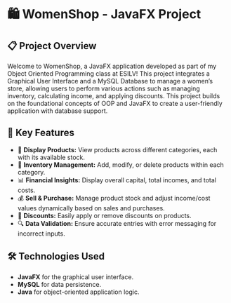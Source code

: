 # 🛍️ WomenShop - JavaFX Project

## 📋 Project Overview

Welcome to WomenShop, a JavaFX application developed as part of my Object Oriented Programming class at ESILV! This project integrates a Graphical User Interface and a MySQL Database to manage a women’s store, allowing users to perform various actions such as managing inventory, calculating income, and applying discounts. This project builds on the foundational concepts of OOP and JavaFX to create a user-friendly application with database support.

## 🎯 Key Features

- 🛒 **Display Products:** View products across different categories, each with its available stock.
- 📝 **Inventory Management:** Add, modify, or delete products within each category.
- 📊 **Financial Insights:** Display overall capital, total incomes, and total costs.
- 💰 **Sell & Purchase:** Manage product stock and adjust income/cost values dynamically based on sales and purchases.
- 🔖 **Discounts:** Easily apply or remove discounts on products.
- 🔍 **Data Validation:** Ensure accurate entries with error messaging for incorrect inputs.

## 🛠️ Technologies Used

- **JavaFX** for the graphical user interface.
- **MySQL** for data persistence.
- **Java** for object-oriented application logic.
